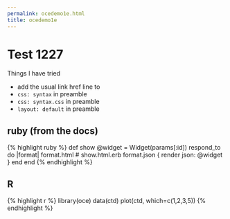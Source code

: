 ```yaml
---
permalink: ocedemo1e.html
title: ocedemo1e
---
```


# Test 1227

Things I have tried

- add the usual link href line to 
- ``css: syntax`` in preamble
- ``css: syntax.css`` in preamble
- ``layout: default`` in preamble

## ruby (from the docs)

{% highlight ruby %}
def show
  @widget = Widget(params[:id])
  respond_to do |format|
    format.html # show.html.erb
    format.json { render json: @widget }
  end
end
{% endhighlight %}

## R

{% highlight r %}
library(oce)
data(ctd)
plot(ctd, which=c(1,2,3,5))
{% endhighlight %}


